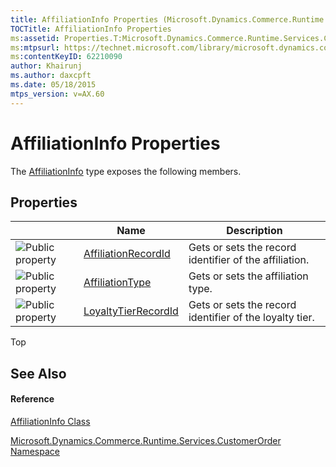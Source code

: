 ```yaml
---
title: AffiliationInfo Properties (Microsoft.Dynamics.Commerce.Runtime.Services.CustomerOrder)
TOCTitle: AffiliationInfo Properties
ms:assetid: Properties.T:Microsoft.Dynamics.Commerce.Runtime.Services.CustomerOrder.AffiliationInfo
ms:mtpsurl: https://technet.microsoft.com/library/microsoft.dynamics.commerce.runtime.services.customerorder.affiliationinfo_properties(v=AX.60)
ms:contentKeyID: 62210090
author: Khairunj
ms.author: daxcpft
ms.date: 05/18/2015
mtps_version: v=AX.60
---
```


# AffiliationInfo Properties

The [AffiliationInfo](affiliationinfo-class-microsoft-dynamics-commerce-runtime-services-customerorder.md) type exposes the following members.

## Properties

<table>
<thead>
<tr class="header">
<th> </th>
<th>Name</th>
<th>Description</th>
</tr>
</thead>
<tbody>
<tr class="odd">
<td><img src="images/Dn998427.pubproperty(en-us,AX.60).gif" title="Public property" alt="Public property" /></td>
<td><a href="affiliationinfo-affiliationrecordid-property-microsoft-dynamics-commerce-runtime-services-customerorder.md">AffiliationRecordId</a></td>
<td>Gets or sets the record identifier of the affiliation.</td>
</tr>
<tr class="even">
<td><img src="images/Dn998427.pubproperty(en-us,AX.60).gif" title="Public property" alt="Public property" /></td>
<td><a href="affiliationinfo-affiliationtype-property-microsoft-dynamics-commerce-runtime-services-customerorder.md">AffiliationType</a></td>
<td>Gets or sets the affiliation type.</td>
</tr>
<tr class="odd">
<td><img src="images/Dn998427.pubproperty(en-us,AX.60).gif" title="Public property" alt="Public property" /></td>
<td><a href="affiliationinfo-loyaltytierrecordid-property-microsoft-dynamics-commerce-runtime-services-customerorder.md">LoyaltyTierRecordId</a></td>
<td>Gets or sets the record identifier of the loyalty tier.</td>
</tr>
</tbody>
</table>


Top

## See Also

#### Reference

[AffiliationInfo Class](affiliationinfo-class-microsoft-dynamics-commerce-runtime-services-customerorder.md)

[Microsoft.Dynamics.Commerce.Runtime.Services.CustomerOrder Namespace](microsoft-dynamics-commerce-runtime-services-customerorder-namespace.md)

